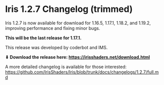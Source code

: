 # Iris 1.2.7 Changelog (trimmed)

Iris 1.2.7 is now available for download for 1.16.5, 1.17.1, 1.18.2, and 1.19.2, improving performance and fixing minor bugs.

**This will be the last release for 1.17.1.**

This release was developed by coderbot and IMS.

**⬇ Download the release here: https://irisshaders.net/download.html**

A more detailed changelog is available for those interested: <https://github.com/IrisShaders/Iris/blob/trunk/docs/changelogs/1.2.7/full.md>

